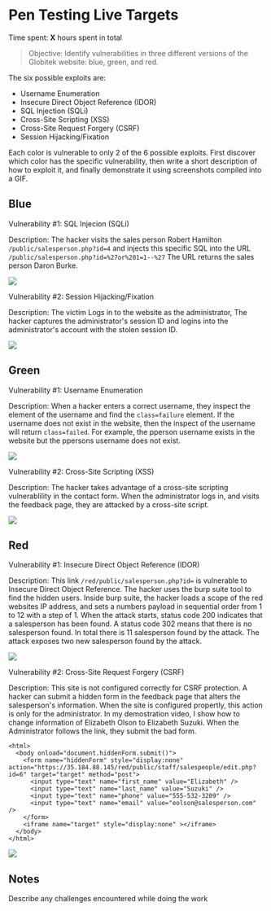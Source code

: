 # Pen Testing Live Targets

Time spent: **X** hours spent in total

> Objective: Identify vulnerabilities in three different versions of the Globitek website: blue, green, and red.

The six possible exploits are:

* Username Enumeration
* Insecure Direct Object Reference (IDOR)
* SQL Injection (SQLi)
* Cross-Site Scripting (XSS)
* Cross-Site Request Forgery (CSRF)
* Session Hijacking/Fixation

Each color is vulnerable to only 2 of the 6 possible exploits. First discover which color has the specific vulnerability, then write a short description of how to exploit it, and finally demonstrate it using screenshots compiled into a GIF.

## Blue

Vulnerability #1: SQL Injecion (SQLi)

Description: The hacker visits the sales person 
Robert Hamilton ```/public/salesperson.php?id=4``` and injects this specific SQL into the URL
```/public/salesperson.php?id=%27or%201=1--%27``` The URL returns the sales person Daron Burke.

<img src="./blueexploit1.gif">

Vulnerability #2: Session Hijacking/Fixation

Description: The victim Logs in to the website as the administrator, The hacker captures the administrator's session ID and logins into the administrator's account with the stolen session ID.

<img src="./blueexploit2.gif">


## Green

Vulnerability #1: Username Enumeration

Description:
When a hacker enters a correct username, they inspect the element of the username and find the ```class=failure``` element. If the username does not exist in the website, then the inspect of the username will return ```class=failed```. For example, the pperson username exists in the website but the ppersons username does not exist.

<img src="./greenexploit1.gif">

Vulnerability #2: Cross-Site Scripting (XSS)

Description:
The hacker takes advantage of a cross-site scripting vulnerablility in the contact form.
When the administrator logs in, and visits the feedback page, they are attacked by a cross-site script.

<img src="./greenexploit2.gif">

## Red

Vulnerability #1: Insecure Direct Object Reference (IDOR)

Description:
This link ```/red/public/salesperson.php?id=``` is vulnerable to Insecure Direct Object Reference.
The hacker uses the burp suite tool to find the hidden users. Inside burp suite, the hacker loads a scope of the red websites IP address, and sets a numbers payload in sequential order from 1 to 12 with a step of 1. When the attack starts, status code 200 indicates that a salesperson has been found. A status code 302 means that there is no salesperson found. In total there is 11 salesperson found by the attack. The attack exposes two new salesperson found by the attack.

<img src="./redexploit1.gif">

Vulnerability #2: Cross-Site Request Forgery (CSRF)

Description:
This site is not configured correctly for CSRF protection. A hacker can submit a hidden form
in the feedback page that alters the salesperson's information. When the site is configured propertly, this action is only for the administrator. In my demostration video, I show how to change information of Elizabeth Olson to Elizabeth Suzuki. When the Administrator follows the link, they submit the bad form. 
```
<html>
  <body onload="document.hiddenForm.submit()">
    <form name="hiddenForm" style="display:none" action="https://35.184.88.145/red/public/staff/salespeople/edit.php?id=6" target="target" method="post">
      <input type="text" name="first_name" value="Elizabeth" />
      <input type="text" name="last_name" value="Suzuki" />
      <input type="text" name="phone" value="555-532-3209" />
      <input type="text" name="email" value="eolson@salesperson.com" />
    </form>
    <iframe name="target" style="display:none" ></iframe>
  </body>
</html>

```

<img src="red-vuln2.gif">


## Notes

Describe any challenges encountered while doing the work

